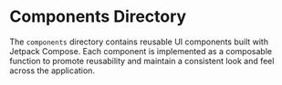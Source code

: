 # Components Directory

The `components` directory contains reusable UI components built with Jetpack Compose. Each component is implemented as a composable function to promote reusability and maintain a consistent look and feel across the application.
